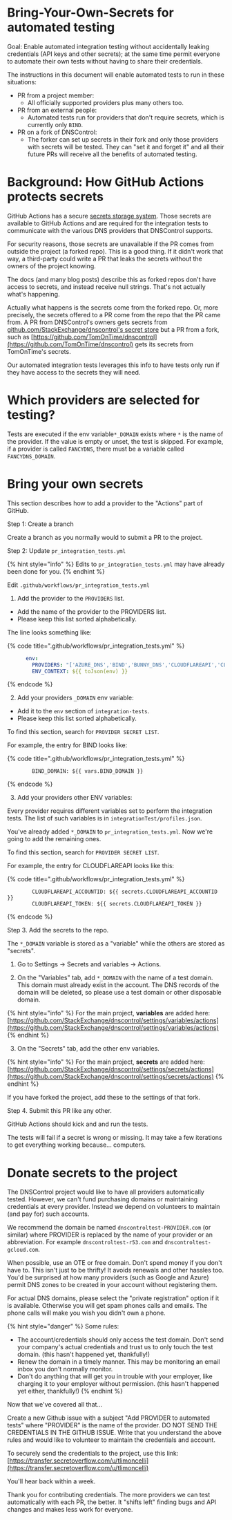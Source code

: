 # Bring-Your-Own-Secrets for automated testing

Goal: Enable automated integration testing without accidentally
leaking credentials (API keys and other secrets); at the same time permit everyone
to automate their own tests without having to share their credentials.

The instructions in this document will enable automated tests to run in these situations:

* PR from a project member:
  * All officially supported providers plus many others too.
* PR from an external people:
  * Automated tests run for providers that don't require secrets, which is currently only `BIND`.
* PR on a fork of DNSControl:
  * The forker can set up secrets in their fork and only those providers with secrets will be tested. They can "set it and forget it" and all their future PRs will receive all the benefits of automated testing.

# Background: How GitHub Actions protects secrets

GitHub Actions has a secure
[secrets storage system](https://docs.github.com/en/free-pro-team@latest/actions/reference/encrypted-secrets).
Those secrets are available to GitHub Actions and are required for the
integration tests to communicate with the various DNS providers that
DNSControl supports.

For security reasons, those secrets are unavailable if the PR comes
from outside the project (a forked repo).  This is a good thing.  If
it didn't work that way, a third-party could write a PR that leaks the
secrets without the owners of the project knowing.

The docs (and many blog posts) describe this as forked repos don't
have access to secrets, and instead receive null strings. That's not
actually what's happening.

Actually what happens is the secrets come from the forked repo.  Or,
more precisely, the secrets offered to a PR come from the repo that the
PR came from.  A PR from DNSControl's owners gets secrets from
[github.com/StackExchange/dnscontrol's secret store](https://github.com/StackExchange/dnscontrol/settings/secrets/actions)
but a PR from a fork, such as
[https://github.com/TomOnTime/dnscontrol](https://github.com/TomOnTime/dnscontrol)
gets its secrets from TomOnTime's secrets.

Our automated integration tests leverages this info to have tests
only run if they have access to the secrets they will need.

# Which providers are selected for testing?

Tests are executed if the env variable`*_DOMAIN` exists where `*` is the name of the provider.  If the value is empty or
unset, the test is skipped.
For example, if a provider is called `FANCYDNS`, there must
be a variable called `FANCYDNS_DOMAIN`.

# Bring your own secrets

This section describes how to add a provider to the "Actions" part of GitHub.

Step 1: Create a branch

Create a branch as you normally would to submit a PR to the project.

Step 2: Update `pr_integration_tests.yml`

{% hint style="info" %}
Edits to `pr_integration_tests.yml` may have already been done for you.
{% endhint %}

Edit `.github/workflows/pr_integration_tests.yml`

1. Add the provider to the `PROVIDERS` list.

* Add the name of the provider to the PROVIDERS list.
* Please keep this list sorted alphabetically.

The line looks something like:

{% code title=".github/workflows/pr_integration_tests.yml" %}
```yaml
      env:
        PROVIDERS: "['AZURE_DNS','BIND','BUNNY_DNS','CLOUDFLAREAPI','CLOUDNS','DIGITALOCEAN','GANDI_V5','GCLOUD','HEDNS','HEXONET','HUAWEICLOUD','INWX','NAMEDOTCOM','NS1','POWERDNS','ROUTE53','SAKURACLOUD','TRANSIP']"
        ENV_CONTEXT: ${{ toJson(env) }}
```
{% endcode %}

2. Add your providers `_DOMAIN` env variable:

* Add it to the `env` section of `integration-tests`.
* Please keep this list sorted alphabetically.

To find this section, search for `PROVIDER SECRET LIST`.

For example, the entry for BIND looks like:

{% code title=".github/workflows/pr_integration_tests.yml" %}
```
        BIND_DOMAIN: ${{ vars.BIND_DOMAIN }}
```
{% endcode %}

3. Add your providers other ENV variables:

Every provider requires different variables set to perform the integration tests.  The list of such variables is in `integrationTest/profiles.json`.

You've already added `*_DOMAIN` to `pr_integration_tests.yml`. Now we're going to add the remaining ones.

To find this section, search for `PROVIDER SECRET LIST`.

For example, the entry for CLOUDFLAREAPI looks like this:

{% code title=".github/workflows/pr_integration_tests.yml" %}
```
        CLOUDFLAREAPI_ACCOUNTID: ${{ secrets.CLOUDFLAREAPI_ACCOUNTID }}
        CLOUDFLAREAPI_TOKEN: ${{ secrets.CLOUDFLAREAPI_TOKEN }}
```
{% endcode %}

Step 3. Add the secrets to the repo.

The `*_DOMAIN` variable is stored as a "variable" while the others are stored as "secrets".

1. Go to Settings -> Secrets and variables -> Actions.

2. On the "Variables" tab, add `*_DOMAIN` with the name of a test domain. This domain must already exist in the account. The DNS records of the domain will be deleted, so please use a test domain or other disposable domain.

{% hint style="info" %}
For the main project, **variables** are added here: [https://github.com/StackExchange/dnscontrol/settings/variables/actions](https://github.com/StackExchange/dnscontrol/settings/variables/actions)
{% endhint %}

3. On the "Secrets" tab, add the other env variables.

{% hint style="info" %}
For the main project, **secrets** are added here: [https://github.com/StackExchange/dnscontrol/settings/secrets/actions](https://github.com/StackExchange/dnscontrol/settings/secrets/actions)
{% endhint %}

If you have forked the project, add these to the settings of that fork.

Step 4. Submit this PR like any other.

GitHub Actions should kick and and run the tests.

The tests will fail if a secret is wrong or missing.  It may take a few iterations to get everything working because... computers.

# Donate secrets to the project

The DNSControl project would like to have all providers automatically tested.
However, we can't fund purchasing domains or maintaining credentials at every
provider. Instead we depend on volunteers to maintain (and pay for) such
accounts.

We recommend the domain be named `dnscontroltest-PROVIDER.com` (or similar)
where PROVIDER is replaced by the name of your provider or an abbreviation. For
example `dnscontroltest-r53.com` and `dnscontroltest-gcloud.com`.

When possible, use an OTE or free domain. Don't spend money if you don't have
to. This isn't just to be thrifty! It avoids renewals and other hassles too.
You'd be surprised at how many providers (such as Google and Azure) permit DNS
zones to be created in your account without registering them.

For actual DNS domains, please select the "private registration" option if it
is available. Otherwise you will get spam phones calls and emails. The phone
calls will make you wish you didn't own a phone.

{% hint style="danger" %}
Some rules:

* The account/credentials should only access the test domain. Don't send your company's actual credentials and trust us to only touch the test domain. (this hasn't happened yet, thankfully!)
* Renew the domain in a timely manner. This may be monitoring an email inbox you don't normally monitor.
* Don't do anything that will get you in trouble with your employer, like charging it to your employer without permission. (this hasn't happened yet either, thankfully!)
{% endhint %}

Now that we've covered all that...

Create a new Github issue with a subject "Add PROVIDER to automated tests" where "PROVIDER" is the name of the provider. DO NOT SEND THE CREDENTIALS IN THE GITHUB ISSUE.  Write that you understand the above rules and would like to volunteer to maintain the credentials and account.

To securely send the credentials to the project, use this link: [https://transfer.secretoverflow.com/u/tlimoncelli](https://transfer.secretoverflow.com/u/tlimoncelli)

You'll hear back within a week.

Thank you for contributing credentials. The more providers we can test automatically with each PR, the better. It "shifts left" finding bugs and API changes and makes less work for everyone.

